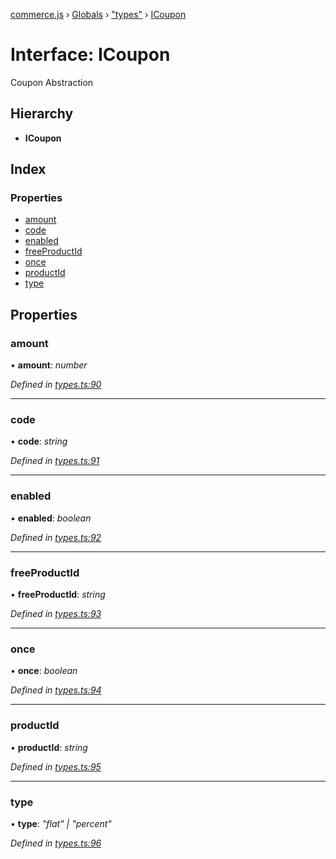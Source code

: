 [commerce.js](../README.md) › [Globals](../globals.md) › ["types"](../modules/_types_.md) › [ICoupon](_types_.icoupon.md)

# Interface: ICoupon

Coupon Abstraction

## Hierarchy

* **ICoupon**

## Index

### Properties

* [amount](_types_.icoupon.md#amount)
* [code](_types_.icoupon.md#code)
* [enabled](_types_.icoupon.md#enabled)
* [freeProductId](_types_.icoupon.md#freeproductid)
* [once](_types_.icoupon.md#once)
* [productId](_types_.icoupon.md#productid)
* [type](_types_.icoupon.md#type)

## Properties

###  amount

• **amount**: *number*

*Defined in [types.ts:90](https://github.com/shopjs/commerce.js/blob/7322797/src/types.ts#L90)*

___

###  code

• **code**: *string*

*Defined in [types.ts:91](https://github.com/shopjs/commerce.js/blob/7322797/src/types.ts#L91)*

___

###  enabled

• **enabled**: *boolean*

*Defined in [types.ts:92](https://github.com/shopjs/commerce.js/blob/7322797/src/types.ts#L92)*

___

###  freeProductId

• **freeProductId**: *string*

*Defined in [types.ts:93](https://github.com/shopjs/commerce.js/blob/7322797/src/types.ts#L93)*

___

###  once

• **once**: *boolean*

*Defined in [types.ts:94](https://github.com/shopjs/commerce.js/blob/7322797/src/types.ts#L94)*

___

###  productId

• **productId**: *string*

*Defined in [types.ts:95](https://github.com/shopjs/commerce.js/blob/7322797/src/types.ts#L95)*

___

###  type

• **type**: *"flat" | "percent"*

*Defined in [types.ts:96](https://github.com/shopjs/commerce.js/blob/7322797/src/types.ts#L96)*
